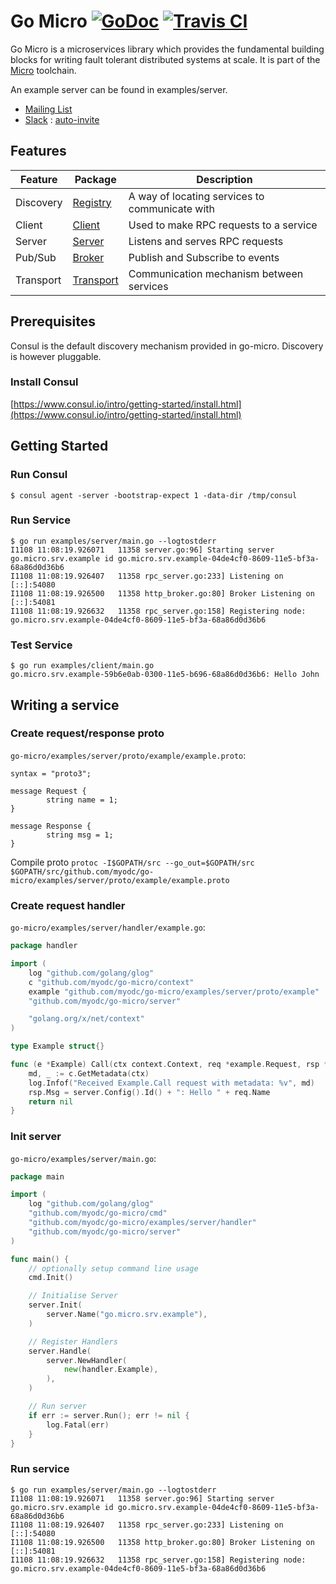 # Go Micro [![GoDoc](https://godoc.org/github.com/myodc/go-micro?status.svg)](https://godoc.org/github.com/myodc/go-micro) [![Travis CI](https://travis-ci.org/myodc/go-micro.svg?branch=master)](https://travis-ci.org/myodc/go-micro)

Go Micro is a microservices library which provides the fundamental building blocks for writing fault tolerant distributed systems at scale. It is part of the [Micro](https://github.com/piemapping/micro) toolchain.

An example server can be found in examples/server.

- [Mailing List](https://groups.google.com/forum/#!forum/micro-services) 
- [Slack](https://micro-services.slack.com) : [auto-invite](http://micro-invites.herokuapp.com/)

## Features

Feature		| Package	|	Description
-------		| -------	|	---------
Discovery	| [Registry](https://godoc.org/github.com/myodc/go-micro/registry)	|	A way of locating services to communicate with
Client		| [Client](https://godoc.org/github.com/myodc/go-micro/client)	|	Used to make RPC requests to a service
Server		| [Server](https://godoc.org/github.com/myodc/go-micro/server)	|	Listens and serves RPC requests
Pub/Sub		| [Broker](https://godoc.org/github.com/myodc/go-micro/broker)	|	Publish and Subscribe to events
Transport	| [Transport](https://godoc.org/github.com/myodc/go-micro/transport)	|	Communication mechanism between services

## Prerequisites

Consul is the default discovery mechanism provided in go-micro. Discovery is however pluggable.

### Install Consul
[https://www.consul.io/intro/getting-started/install.html](https://www.consul.io/intro/getting-started/install.html)

## Getting Started

### Run Consul
```
$ consul agent -server -bootstrap-expect 1 -data-dir /tmp/consul
```

### Run Service
```
$ go run examples/server/main.go --logtostderr
I1108 11:08:19.926071   11358 server.go:96] Starting server go.micro.srv.example id go.micro.srv.example-04de4cf0-8609-11e5-bf3a-68a86d0d36b6
I1108 11:08:19.926407   11358 rpc_server.go:233] Listening on [::]:54080
I1108 11:08:19.926500   11358 http_broker.go:80] Broker Listening on [::]:54081
I1108 11:08:19.926632   11358 rpc_server.go:158] Registering node: go.micro.srv.example-04de4cf0-8609-11e5-bf3a-68a86d0d36b6
```

### Test Service
```
$ go run examples/client/main.go 
go.micro.srv.example-59b6e0ab-0300-11e5-b696-68a86d0d36b6: Hello John
```

## Writing a service

### Create request/response proto
`go-micro/examples/server/proto/example/example.proto`:

```
syntax = "proto3";

message Request {
        string name = 1;
}

message Response {
        string msg = 1;
}
```

Compile proto `protoc -I$GOPATH/src --go_out=$GOPATH/src $GOPATH/src/github.com/myodc/go-micro/examples/server/proto/example/example.proto`

### Create request handler
`go-micro/examples/server/handler/example.go`:

```go
package handler

import (
	log "github.com/golang/glog"
	c "github.com/myodc/go-micro/context"
	example "github.com/myodc/go-micro/examples/server/proto/example"
	"github.com/myodc/go-micro/server"

	"golang.org/x/net/context"
)

type Example struct{}

func (e *Example) Call(ctx context.Context, req *example.Request, rsp *example.Response) error {
	md, _ := c.GetMetadata(ctx)
	log.Infof("Received Example.Call request with metadata: %v", md)
	rsp.Msg = server.Config().Id() + ": Hello " + req.Name
	return nil
}
```

### Init server
`go-micro/examples/server/main.go`:

```go
package main

import (
	log "github.com/golang/glog"
	"github.com/myodc/go-micro/cmd"
	"github.com/myodc/go-micro/examples/server/handler"
	"github.com/myodc/go-micro/server"
)

func main() {
	// optionally setup command line usage
	cmd.Init()

	// Initialise Server
	server.Init(
		server.Name("go.micro.srv.example"),
	)

	// Register Handlers
	server.Handle(
		server.NewHandler(
			new(handler.Example),
		),
	)

	// Run server
	if err := server.Run(); err != nil {
		log.Fatal(err)
	}
}
```

### Run service
```
$ go run examples/server/main.go --logtostderr
I1108 11:08:19.926071   11358 server.go:96] Starting server go.micro.srv.example id go.micro.srv.example-04de4cf0-8609-11e5-bf3a-68a86d0d36b6
I1108 11:08:19.926407   11358 rpc_server.go:233] Listening on [::]:54080
I1108 11:08:19.926500   11358 http_broker.go:80] Broker Listening on [::]:54081
I1108 11:08:19.926632   11358 rpc_server.go:158] Registering node: go.micro.srv.example-04de4cf0-8609-11e5-bf3a-68a86d0d36b6
```
